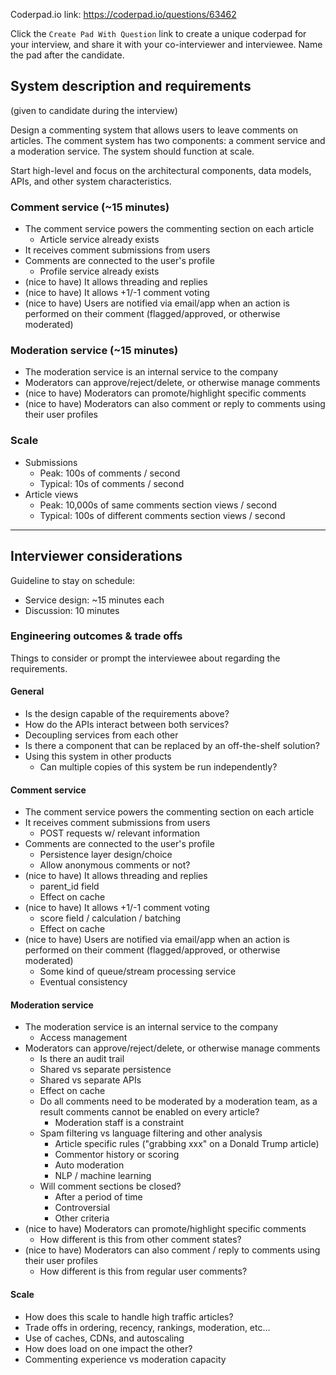Coderpad.io link: https://coderpad.io/questions/63462

Click the `Create Pad With Question` link to create a unique coderpad for your interview, and share it with your co-interviewer and interviewee.
Name the pad after the candidate.

## System description and requirements

(given to candidate during the interview)

Design a commenting system that allows users to leave comments on articles.
The comment system has two components: a comment service and a moderation service.
The system should function at scale.

Start high-level and focus on the architectural components, data models, APIs, and other system characteristics.

### Comment service (~15 minutes)

- The comment service powers the commenting section on each article
    - Article service already exists
- It receives comment submissions from users
- Comments are connected to the user's profile
    - Profile service already exists
- (nice to have) It allows threading and replies
- (nice to have) It allows +1/-1 comment voting
- (nice to have) Users are notified via email/app when an action is performed on their comment (flagged/approved, or otherwise moderated)

### Moderation service (~15 minutes)

- The moderation service is an internal service to the company
- Moderators can approve/reject/delete, or otherwise manage comments
- (nice to have) Moderators can promote/highlight specific comments
- (nice to have) Moderators can also comment or reply to comments using their user profiles

### Scale

- Submissions
    - Peak: 100s of comments / second
    - Typical: 10s of comments / second
- Article views
    - Peak: 10,000s of same comments section views / second
    - Typical: 100s of different comments section views / second

---

## Interviewer considerations

Guideline to stay on schedule:

- Service design: ~15 minutes each
- Discussion: 10 minutes

### Engineering outcomes & trade offs

Things to consider or prompt the interviewee about regarding the requirements.

#### General

- Is the design capable of the requirements above?
- How do the APIs interact between both services?
- Decoupling services from each other
- Is there a component that can be replaced by an off-the-shelf solution?
- Using this system in other products
    - Can multiple copies of this system be run independently?

#### Comment service

- The comment service powers the commenting section on each article
- It receives comment submissions from users
    - POST requests w/ relevant information
- Comments are connected to the user's profile
    - Persistence layer design/choice
    - Allow anonymous comments or not?
- (nice to have) It allows threading and replies
    - parent_id field
    - Effect on cache
- (nice to have) It allows +1/-1 comment voting
    - score field / calculation / batching
    - Effect on cache
- (nice to have) Users are notified via email/app when an action is performed on their comment (flagged/approved, or otherwise moderated)
    - Some kind of queue/stream processing service
    - Eventual consistency

#### Moderation service

- The moderation service is an internal service to the company
    - Access management
- Moderators can approve/reject/delete, or otherwise manage comments
    - Is there an audit trail
    - Shared vs separate persistence
    - Shared vs separate APIs
    - Effect on cache
    - Do all comments need to be moderated by a moderation team, as a result comments cannot be enabled on every article?
        - Moderation staff is a constraint
    - Spam filtering vs language filtering and other analysis
        - Article specific rules ("grabbing xxx" on a Donald Trump article)
        - Commentor history or scoring
        - Auto moderation
        - NLP / machine learning
    - Will comment sections be closed?
        - After a period of time
        - Controversial
        - Other criteria
- (nice to have) Moderators can promote/highlight specific comments
    - How different is this from other comment states?
- (nice to have) Moderators can also comment / reply to comments using their user profiles
    - How different is this from regular user comments?

#### Scale

- How does this scale to handle high traffic articles?
- Trade offs in ordering, recency, rankings, moderation, etc...
- Use of caches, CDNs, and autoscaling
- How does load on one impact the other?
- Commenting experience vs moderation capacity
